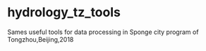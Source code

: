 # hydrology_tz_tools
Sames useful tools for data processing in Sponge city program of Tongzhou,Beijing,2018
